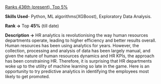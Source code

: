 [Ranks 436th (present), Top 5%](https://datahack.analyticsvidhya.com/contest/wns-analytics-hackathon-2018-1/lb?page=2)

**Skills Used**- Python, ML algorithms(XGBoost), Exploratory Data Analysis.

**Rank ->** Top **45%** (till date)

**Description ->** HR analytics is revolutionising the way human resources departments operate, leading to higher efficiency and better results overall. Human resources has been using analytics for years. However, the collection, processing and analysis of data has been largely manual, and given the nature of human resources dynamics and HR KPIs, the approach has been constraining HR. Therefore, it is surprising that HR departments woke up to the utility of machine learning so late in the game. Here is an opportunity to try predictive analytics in identifying the employees most likely to get promoted.

